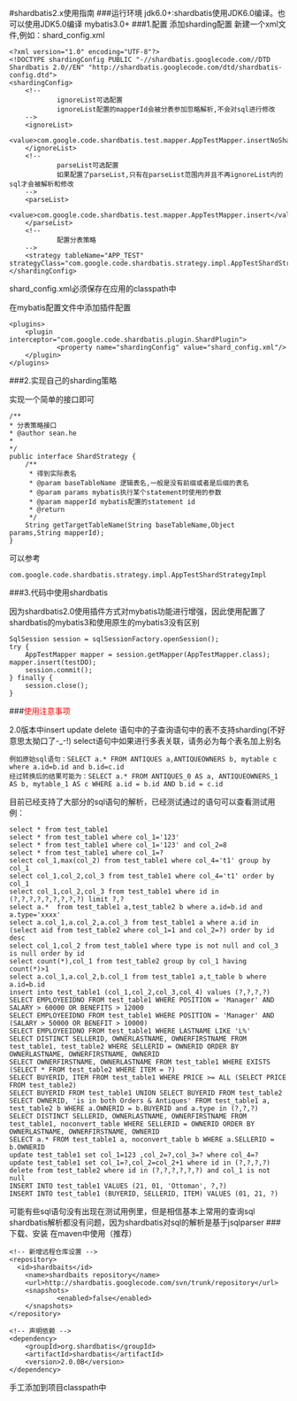 #shardbatis2.x使用指南
###运行环境
jdk6.0+:shardbatis使用JDK6.0编译。也可以使用JDK5.0编译
mybatis3.0+
###1.配置
添加sharding配置
新建一个xml文件,例如：shard_config.xml

	<?xml version="1.0" encoding="UTF-8"?>
	<!DOCTYPE shardingConfig PUBLIC "-//shardbatis.googlecode.com//DTD Shardbatis 2.0//EN" "http://shardbatis.googlecode.com/dtd/shardbatis-config.dtd">
	<shardingConfig>
        <!--
                ignoreList可选配置
                ignoreList配置的mapperId会被分表参加忽略解析,不会对sql进行修改
        -->
        <ignoreList>
                <value>com.google.code.shardbatis.test.mapper.AppTestMapper.insertNoShard</value>
        </ignoreList>
        <!-- 
                parseList可选配置
                如果配置了parseList,只有在parseList范围内并且不再ignoreList内的sql才会被解析和修改
        -->
        <parseList>
                <value>com.google.code.shardbatis.test.mapper.AppTestMapper.insert</value>
        </parseList>
        <!-- 
                配置分表策略
        -->
        <strategy tableName="APP_TEST" strategyClass="com.google.code.shardbatis.strategy.impl.AppTestShardStrategyImpl"/>      
	</shardingConfig>
	
shard_config.xml必须保存在应用的classpath中

在mybatis配置文件中添加插件配置

	<plugins>
        <plugin interceptor="com.google.code.shardbatis.plugin.ShardPlugin">
                <property name="shardingConfig" value="shard_config.xml"/>
        </plugin>
	</plugins> 
###2.实现自己的sharding策略

实现一个简单的接口即可

	/**
 	* 分表策略接口
 	* @author sean.he
 	*
 	*/
	public interface ShardStrategy {
        /**
         * 得到实际表名
         * @param baseTableName 逻辑表名,一般是没有前缀或者是后缀的表名
         * @param params mybatis执行某个statement时使用的参数
         * @param mapperId mybatis配置的statement id
         * @return
         */
        String getTargetTableName(String baseTableName,Object params,String mapperId);
	}
	
可以参考
	
	com.google.code.shardbatis.strategy.impl.AppTestShardStrategyImpl

###3.代码中使用shardbatis

因为shardbatis2.0使用插件方式对mybatis功能进行增强，因此使用配置了shardbatis的mybatis3和使用原生的mybatis3没有区别

	SqlSession session = sqlSessionFactory.openSession();
	try {
        AppTestMapper mapper = session.getMapper(AppTestMapper.class);
  	mapper.insert(testDO);
        session.commit();
	} finally {
        session.close();
	}

###<font color="red">使用注意事项</font>


2.0版本中insert update delete 语句中的子查询语句中的表不支持sharding(不好意思太拗口了-_-!)
select语句中如果进行多表关联，请务必为每个表名加上别名

	例如原始sql语句：SELECT a.* FROM ANTIQUES a,ANTIQUEOWNERS b, mytable c where a.id=b.id and b.id=c.id
	经过转换后的结果可能为：SELECT a.* FROM ANTIQUES_0 AS a, ANTIQUEOWNERS_1 AS b, mytable_1 AS c WHERE a.id = b.id AND b.id = c.id	
目前已经支持了大部分的sql语句的解析，已经测试通过的语句可以查看测试用例：

	select * from test_table1
	select * from test_table1 where col_1='123'
	select * from test_table1 where col_1='123' and col_2=8
	select * from test_table1 where col_1=?
	select col_1,max(col_2) from test_table1 where col_4='t1' group by col_1
	select col_1,col_2,col_3 from test_table1 where col_4='t1' order by col_1
	select col_1,col_2,col_3 from test_table1 where id in (?,?,?,?,?,?,?,?,?) limit ?,?
	select a.*  from test_table1 a,test_table2 b where a.id=b.id and a.type='xxxx'
	select a.col_1,a.col_2,a.col_3 from test_table1 a where a.id in (select aid from test_table2 where col_1=1 and col_2=?) order by id desc
	select col_1,col_2 from test_table1 where type is not null and col_3 is null order by id
	select count(*),col_1 from test_table2 group by col_1 having count(*)>1
	select a.col_1,a.col_2,b.col_1 from test_table1 a,t_table b where a.id=b.id
	insert into test_table1 (col_1,col_2,col_3,col_4) values (?,?,?,?)
	SELECT EMPLOYEEIDNO FROM test_table1 WHERE POSITION = 'Manager' AND SALARY > 60000 OR BENEFITS > 12000
	SELECT EMPLOYEEIDNO FROM test_table1 WHERE POSITION = 'Manager' AND (SALARY > 50000 OR BENEFIT > 10000)
	SELECT EMPLOYEEIDNO FROM test_table1 WHERE LASTNAME LIKE 'L%'
	SELECT DISTINCT SELLERID, OWNERLASTNAME, OWNERFIRSTNAME FROM test_table1, test_table2 WHERE SELLERID = OWNERID ORDER BY OWNERLASTNAME, OWNERFIRSTNAME, OWNERID
	SELECT OWNERFIRSTNAME, OWNERLASTNAME FROM test_table1 WHERE EXISTS (SELECT * FROM test_table2 WHERE ITEM = ?)
	SELECT BUYERID, ITEM FROM test_table1 WHERE PRICE >= ALL (SELECT PRICE FROM test_table2)
	SELECT BUYERID FROM test_table1 UNION SELECT BUYERID FROM test_table2
	SELECT OWNERID, 'is in both Orders & Antiques' FROM test_table1 a, test_table2 b WHERE a.OWNERID = b.BUYERID and a.type in (?,?,?)
	SELECT DISTINCT SELLERID, OWNERLASTNAME, OWNERFIRSTNAME FROM test_table1, noconvert_table WHERE SELLERID = OWNERID ORDER BY OWNERLASTNAME, OWNERFIRSTNAME, OWNERID
	SELECT a.* FROM test_table1 a, noconvert_table b WHERE a.SELLERID = b.OWNERID 
	update test_table1 set col_1=123 ,col_2=?,col_3=? where col_4=?
	update test_table1 set col_1=?,col_2=col_2+1 where id in (?,?,?,?)
	delete from test_table2 where id in (?,?,?,?,?,?) and col_1 is not null
	INSERT INTO test_table1 VALUES (21, 01, 'Ottoman', ?,?)
	INSERT INTO test_table1 (BUYERID, SELLERID, ITEM) VALUES (01, 21, ?)
可能有些sql语句没有出现在测试用例里，但是相信基本上常用的查询sql shardbatis解析都没有问题，因为shardbatis对sql的解析是基于jsqlparser
###下载、安装
在maven中使用（推荐）
	
	<!-- 新增远程仓库设置 -->
	<repository>
      <id>shardbaits</id>
        <name>shardbaits repository</name>
        <url>http://shardbatis.googlecode.com/svn/trunk/repository</url>
        <snapshots>
                <enabled>false</enabled>
        </snapshots>
	</repository>

	<!-- 声明依赖 -->
	<dependency>
        <groupId>org.shardbatis</groupId>
        <artifactId>shardbatis</artifactId>
        <version>2.0.0B</version>
	</dependency>
	
手工添加到项目classpath中